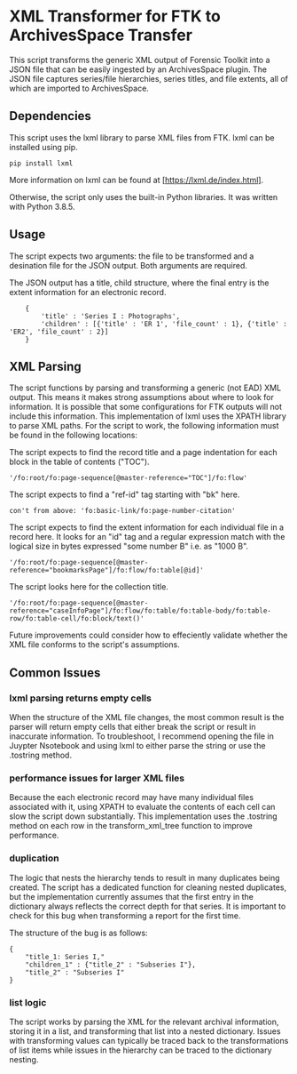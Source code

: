 # XML Transformer for FTK to ArchivesSpace Transfer

This script transforms the generic XML output of Forensic Toolkit into a JSON file that can be easily ingested by an ArchivesSpace plugin. The JSON file captures series/file hierarchies, series titles, and file extents, all of which are imported to ArchivesSpace. 

## Dependencies

This script uses the lxml library to parse XML files from FTK. lxml can be installed using pip.

	pip install lxml

More information on lxml can be found at [https://lxml.de/index.html]. 

Otherwise, the script only uses the built-in Python libraries. It was written with Python 3.8.5.

## Usage

The script expects two arguments: the file to be transformed and a desination file for the JSON output. Both arguments are required. 

The JSON output has a title, child structure, where the final entry is the extent information for an electronic record.

		{
			'title' : 'Series I : Photographs',
			'children' : [{'title' : 'ER 1', 'file_count' : 1}, {'title' : 'ER2', 'file_count' : 2}]
		}

## XML Parsing

The script functions by parsing and transforming a generic (not EAD) XML output. This means it makes strong assumptions about where to look for information. It is possible that some configurations for FTK outputs will not include this information. This implementation of lxml uses the XPATH library to parse XML paths. For the script to work, the following information must be found in the following locations: 

 The script expects to find the record title and a page indentation for each block in the table of contents ("TOC"). 

 	'/fo:root/fo:page-sequence[@master-reference="TOC"]/fo:flow'

 The script expects to find a "ref-id" tag starting with "bk" here. 

 	con't from above: 'fo:basic-link/fo:page-number-citation'

 The script expects to find the extent information for each individual file in a record here. It looks for an "id" tag and a regular expression match with the logical size in bytes expressed "some number B" i.e. as "1000 B".

 	'/fo:root/fo:page-sequence[@master-reference="bookmarksPage"]/fo:flow/fo:table[@id]'

 The script looks here for the collection title. 

 	'/fo:root/fo:page-sequence[@master-reference="caseInfoPage"]/fo:flow/fo:table/fo:table-body/fo:table-row/fo:table-cell/fo:block/text()'


 Future improvements could consider how to effeciently validate whether the XML file conforms to the script's assumptions. 


## Common Issues

### lxml parsing returns empty cells

When the structure of the XML file changes, the most common result is the parser will return empty cells that either break the script or result in inaccurate information. To troubleshoot, I recommend opening the file in Juypter Nsotebook and using lxml to either parse the string or use the .tostring method.

### performance issues for larger XML files

Because the each electronic record may have many individual files associated with it, using XPATH to evaluate the contents of each cell can slow the script down substantially. This implementation uses the .tostring method on each row in the transform_xml_tree function to improve performance. 

### duplication

The logic that nests the hierarchy tends to result in many duplicates being created. The script has a dedicated function for cleaning nested duplicates, but the implementation currently assumes that the first entry in the dictionary always reflects the correct depth for that series. It is important to check for this bug when transforming a report for the first time. 

The structure of the bug is as follows:

	{	
		"title_1: Series I,"
		"children_1" : {"title_2" : "Subseries I"},
		"title_2" : "Subseries I"
	}

### list logic

The script works by parsing the XML for the relevant archival information, storing it in a list, and transforming that list into a nested dictionary. Issues with transforming values can typically be traced back to the transformations of list items while issues in the hierarchy can be traced to the dictionary nesting. 